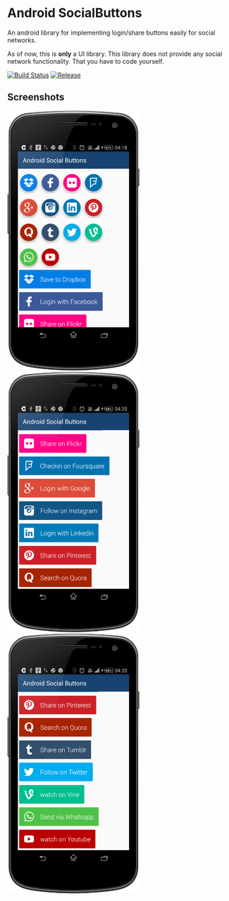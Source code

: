# Android SocialButtons
An android library for implementing login/share buttons easily for social networks.

As of now, this is **only** a UI library. This library does not provide any social network
functionality. That you have to code yourself. 

[![Build Status](https://travis-ci.org/championswimmer/Android-SocialButtons.svg)](https://travis-ci.org/championswimmer/Android-SocialButtons)
[![Release](https://img.shields.io/github/tag/championswimmer/Android-SocialButtons.svg?label=maven)](https://jitpack.io/#championswimmer/SimpleFingerGestures_Android_Library)

## Screenshots
<img src="/screenshots/screen1.png" width="300"/>
<img src="/screenshots/screen2.png" width="300"/>
<img src="/screenshots/screen3.png" width="300"/>
